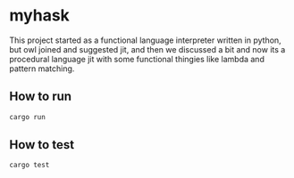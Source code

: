 # myhask
This project started as a functional language interpreter written in python, but owl joined and suggested jit, and then we discussed a bit and now its a procedural language jit with some functional thingies like lambda and pattern matching.

## How to run
```bash
cargo run
```

## How to test
```bash
cargo test
```

